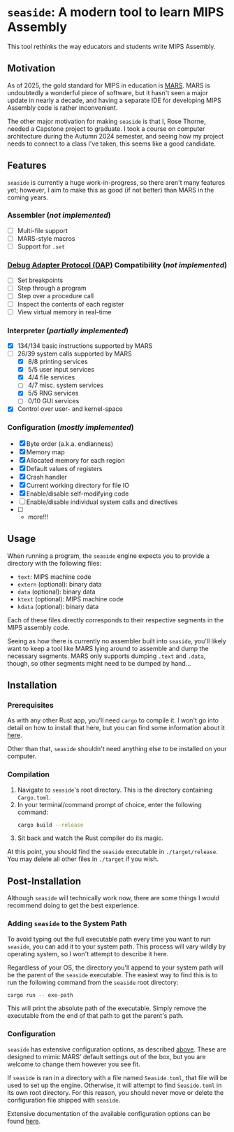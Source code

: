 # `seaside`: A modern tool to learn MIPS Assembly

This tool rethinks the way educators and students write MIPS Assembly.

## Motivation

As of 2025, the gold standard for MIPS in education is [MARS](https://github.com/gon1332/mars). MARS is undoubtedly a wonderful piece of software, but it hasn't seen a major update in nearly a decade, and having a separate IDE for developing MIPS Assembly code is rather inconvenient.

The other major motivation for making `seaside` is that I, Rose Thorne, needed a Capstone project to graduate. I took a course on computer architecture during the Autumn 2024 semester, and seeing how my project needs to connect to a class I've taken, this seems like a good candidate.

## Features

`seaside` is currently a huge work-in-progress, so there aren't many features yet; however, I aim to make this as good (if not better) than MARS in the coming years.

### Assembler (*not implemented*)

- [ ] Multi-file support
- [ ] MARS-style macros
- [ ] Support for `.set`

### [Debug Adapter Protocol (DAP)](https://microsoft.github.io/debug-adapter-protocol/) Compatibility (*not implemented*)

- [ ] Set breakpoints
- [ ] Step through a program
- [ ] Step over a procedure call
- [ ] Inspect the contents of each register
- [ ] View virtual memory in real-time

### Interpreter (*partially implemented*)

- [X] 134/134 basic instructions supported by MARS
- [ ] 26/39 system calls supported by MARS
  - [X] 8/8 printing services
  - [X] 5/5 user input services
  - [X] 4/4 file services
  - [ ] 4/7 misc. system services
  - [X] 5/5 RNG services
  - [ ] 0/10 GUI services
- [X] Control over user- and kernel-space

### Configuration (*mostly implemented*)

- [X] Byte order (a.k.a. endianness)
- [X] Memory map
- [X] Allocated memory for each region
- [X] Default values of registers
- [X] Crash handler
- [X] Current working directory for file IO
- [X] Enable/disable self-modifying code
- [ ] Enable/disable individual system calls and directives
- [ ] + more!!!

## Usage

When running a program, the `seaside` engine expects you to provide a directory with the following files:

- `text`: MIPS machine code
- `extern` (optional): binary data
- `data` (optional): binary data
- `ktext` (optional): MIPS machine code
- `kdata` (optional): binary data

Each of these files directly corresponds to their respective segments in the MIPS assembly code.

Seeing as how there is currently no assembler built into `seaside`, you'll likely want to keep a tool like MARS lying around to assemble and dump the necessary segments. MARS only supports dumping `.text` and `.data`, though, so other segments might need to be dumped by hand...

## Installation

### Prerequisites

As with any other Rust app, you'll need `cargo` to compile it. I won't go into detail on how to install that here, but you can find some information about it [here](https://doc.rust-lang.org/cargo/getting-started/installation.html).

Other than that, `seaside` shouldn't need anything else to be installed on your computer.

### Compilation

1. Navigate to `seaside`'s root directory. This is the directory containing `Cargo.toml`.
2. In your terminal/command prompt of choice, enter the following command:
    ```bash
    cargo build --release
    ```
3. Sit back and watch the Rust compiler do its magic.

At this point, you should find the `seaside` executable in `./target/release`. You may delete all other files in `./target` if you wish.

## Post-Installation

Although `seaside` will technically work now, there are some things I would recommend doing to get the best experience.

### Adding `seaside` to the System Path

To avoid typing out the full executable path every time you want to run `seaside`, you can add it to your system path. This process will vary wildly by operating system, so I won't attempt to describe it here.

Regardless of your OS, the directory you'll append to your system path will be the parent of the `seaside` executable. The easiest way to find this is to run the following command from the `seaside` root directory:

```bash
cargo run -- exe-path
```

This will print the absolute path of the executable. Simply remove the executable from the end of that path to get the parent's path.

### Configuration

`seaside` has extensive configuration options, as described [above](#configuration-mostly-implemented). These are designed to mimic MARS' default settings out of the box, but you are welcome to change them however you see fit.

If `seaside` is ran in a directory with a file named `Seaside.toml`, that file will be used to set up the engine. Otherwise, it will attempt to find `Seaside.toml` in its own root directory. For this reason, you should never move or delete the configuration file shipped with `seaside`.

Extensive documentation of the available configuration options can be found [here](https://github.com/RosieTheGhostie/seaside/wiki/Configuration-Manual).
